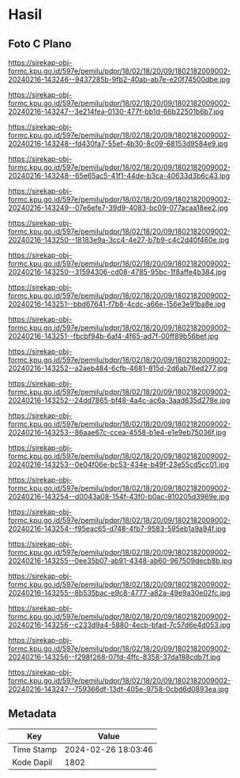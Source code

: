# Hasil

## Foto C Plano

https://sirekap-obj-formc.kpu.go.id/597e/pemilu/pdpr/18/02/18/20/09/1802182009002-20240216-143246--9437285b-9fb2-40ab-ab7e-e20f74500dbe.jpg

https://sirekap-obj-formc.kpu.go.id/597e/pemilu/pdpr/18/02/18/20/09/1802182009002-20240216-143247--3e214fea-0130-477f-bb1d-66b22501b6b7.jpg

https://sirekap-obj-formc.kpu.go.id/597e/pemilu/pdpr/18/02/18/20/09/1802182009002-20240216-143248--fd430fa7-55ef-4b30-8c09-68153d9584e9.jpg

https://sirekap-obj-formc.kpu.go.id/597e/pemilu/pdpr/18/02/18/20/09/1802182009002-20240216-143248--65e65ac5-41f1-44de-b3ca-40633d3b6c43.jpg

https://sirekap-obj-formc.kpu.go.id/597e/pemilu/pdpr/18/02/18/20/09/1802182009002-20240216-143249--07e6efe7-39d9-4083-bc09-077acaa18ee2.jpg

https://sirekap-obj-formc.kpu.go.id/597e/pemilu/pdpr/18/02/18/20/09/1802182009002-20240216-143250--18183e9a-3cc4-4e27-b7b9-c4c2d40f460e.jpg

https://sirekap-obj-formc.kpu.go.id/597e/pemilu/pdpr/18/02/18/20/09/1802182009002-20240216-143250--31594306-cd08-4785-95bc-1f8affe4b384.jpg

https://sirekap-obj-formc.kpu.go.id/597e/pemilu/pdpr/18/02/18/20/09/1802182009002-20240216-143251--bbd67641-f7b8-4cdc-a66e-156e3e91ba8e.jpg

https://sirekap-obj-formc.kpu.go.id/597e/pemilu/pdpr/18/02/18/20/09/1802182009002-20240216-143251--fbcbf94b-6af4-4f65-ad7f-00ff89b56bef.jpg

https://sirekap-obj-formc.kpu.go.id/597e/pemilu/pdpr/18/02/18/20/09/1802182009002-20240216-143252--a2aeb484-6cfb-4681-815d-2d6ab76ed277.jpg

https://sirekap-obj-formc.kpu.go.id/597e/pemilu/pdpr/18/02/18/20/09/1802182009002-20240216-143252--24dd7865-bf48-4a4c-ac6a-3aad635d278e.jpg

https://sirekap-obj-formc.kpu.go.id/597e/pemilu/pdpr/18/02/18/20/09/1802182009002-20240216-143253--86aae67c-ccea-4558-b1e4-e1e9eb75036f.jpg

https://sirekap-obj-formc.kpu.go.id/597e/pemilu/pdpr/18/02/18/20/09/1802182009002-20240216-143253--0e04f06e-bc53-434e-b49f-23e55cd5cc01.jpg

https://sirekap-obj-formc.kpu.go.id/597e/pemilu/pdpr/18/02/18/20/09/1802182009002-20240216-143254--d0043a08-154f-43f0-b0ac-810205d3969e.jpg

https://sirekap-obj-formc.kpu.go.id/597e/pemilu/pdpr/18/02/18/20/09/1802182009002-20240216-143254--f95eac65-d748-4fb7-9583-595eb1a9a94f.jpg

https://sirekap-obj-formc.kpu.go.id/597e/pemilu/pdpr/18/02/18/20/09/1802182009002-20240216-143255--0ee35b07-ab91-4348-ab60-967509decb8b.jpg

https://sirekap-obj-formc.kpu.go.id/597e/pemilu/pdpr/18/02/18/20/09/1802182009002-20240216-143255--8b535bac-e9c8-4777-a82a-49e9a30e02fc.jpg

https://sirekap-obj-formc.kpu.go.id/597e/pemilu/pdpr/18/02/18/20/09/1802182009002-20240216-143256--c233d9a4-5880-4ecb-bfad-7c57d6e4d053.jpg

https://sirekap-obj-formc.kpu.go.id/597e/pemilu/pdpr/18/02/18/20/09/1802182009002-20240216-143256--f298f268-07fd-4ffc-8358-37da188cdb7f.jpg

https://sirekap-obj-formc.kpu.go.id/597e/pemilu/pdpr/18/02/18/20/09/1802182009002-20240216-143247--759366df-13df-405e-9758-0cbd6d0893ea.jpg


## Metadata

| Key        | Value               |
| ---------- | ------------------- |
| Time Stamp | 2024-02-26 18:03:46 |
| Kode Dapil | 1802                |



